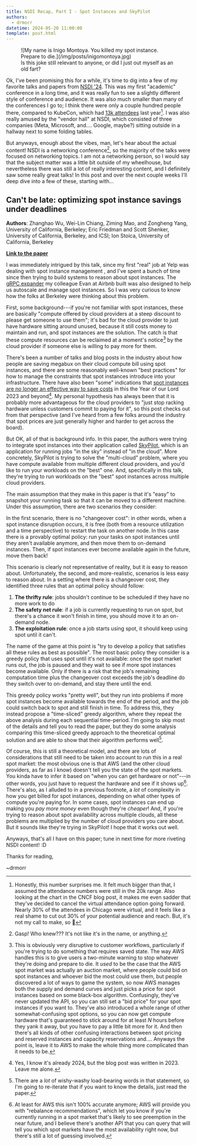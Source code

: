 ```yaml
---
title: NSDI Recap, Part I - Spot Instances and SkyPilot
authors:
  - drmorr
datetime: 2024-05-20 11:00:00
template: post.html
---
```


<figure markdown>
  ![My name is Inigo Montoya.  You killed my spot instance.  Prepare to die.](/img/posts/inigomontoya.jpg)
  <figcaption> Is this joke still relevant to anyone, or did I just out myself as an old fart?  </figcaption>
</figure>

Ok, I've been promising this for a while, it's time to dig into a few of my favorite talks and papers from [NSDI '24](https://www.usenix.org/conference/nsdi24).
This was my first "academic" conference in a long time, and it was really fun to see a slightly different style of
conference and audience.  It was also much smaller than many of the conferences I go to; I think there were only a
couple hundred people there, compared to KubeCon, which had [13k attendees](https://www.cncf.io/reports/kubecon-cloudnativecon-north-america-2023/)
last year[^1].  I was also really amused by the "vendor hall" at NSDI, which consisted of three companies (Meta,
Microsoft, and.... Google, maybe?) sitting outside in a hallway next to some folding tables.

But anyways, enough about the vibes, man, let's hear about the actual content!  NSDI is a networking conference[^2], so
the majority of the talks were focused on networking topics.  I am not a networking person, so I would say that the
subject matter was a little bit outside of my wheelhouse, but nevertheless there was still a lot of really interesting
content, and I definitely saw some really great talks!  In this post and over the next couple weeks I'll deep dive into
a few of these, starting with...

## Can't be late: optimizing spot instance savings under deadlines

**Authors**: Zhanghao Wu, Wei-Lin Chiang, Ziming Mao, and Zongheng Yang, University of California, Berkeley; Eric
Friedman and Scott Shenker, University of California, Berkeley, and ICSI; Ion Stoica, University of California,
Berkeley

[**Link to the paper**](https://www.usenix.org/system/files/nsdi24-wu-zhanghao.pdf)

I was immediately intrigued by this talk, since my first "real" job at Yelp was dealing with spot instance management ,
and I've spent a bunch of time since then trying to build systems to reason about spot instances.  The [gRPC
expander](https://github.com/kubernetes/autoscaler/blob/master/cluster-autoscaler/proposals/expander-plugin-grpc.md) my
colleague Evan at Airbnb built was also designed to help us autoscale and manage spot instances.  So I was very curious
to know how the folks at Berkeley were thinking about this problem.

First, some background---if you're not familiar with spot instances, these are basically "compute offered by cloud
providers at a steep discount to please get someone to use them"; it's bad for the cloud provider to just have hardware
sitting around unused, because it still costs money to maintain and run, and spot instances are the solution.  The catch
is that these compute resources can be reclaimed at a moment's notice[^4] by the cloud provider if someone else is
willing to pay more for them.

There's been a number of talks and blog posts in the industry about how people are saving megabux on their cloud compute
bill using spot instances, and there are some reasonably well-known "best practices" for how to manage the constraints
that spot instances introduce into your infrastructure.  There have also been "some" indications that [spot instances
are no longer an effective way to save costs](https://pauley.me/post/2023/spot-price-trends/) in this the Year of our
Lord 2023 and beyond[^5].  My personal hypothesis has always been that it is probably more advantageous for the cloud
providers to "just stop racking hardware unless customers commit to paying for it", so this post checks out from that
perspective (and I've heard from a few folks around the industry that spot prices are just generally higher and harder
to get across the board).

But OK, all of that is background info.  In this paper, the authors were trying to integrate spot instances into their
application called [SkyPilot](https://skypilot.readthedocs.io/en/latest/docs/index.html), which is an application for
running jobs "in the sky" instead of "in the cloud".  More concretely, SkyPilot is trying to solve the "multi-cloud"
problem, where you have compute available from multiple different cloud providers, and you'd like to run your workloads
on the "best" one.  And, specifically in this talk, they're trying to run workloads on the "best" spot instances across
multiple cloud providers.

The main assumption that they make in this paper is that it's "easy" to snapshot your running task so that it can be
moved to a different machine.  Under this assumption, there are two scenarios they consider:

In the first scenario, there is no "changeover cost": in other words, when a spot instance disruption occurs, it is free
(both from a resource utilization and a time perspective) to restart the task on another node.  In this case  there is a
provably optimal policy: run your tasks on spot instances until they aren't available anymore, and then move them to
on-demand instances.  Then, if spot instances ever become available again in the future, move them back!

This scenario is clearly not representative of reality, but it _is_ easy to reason about.  Unfortunately, the second,
and more-realistic, scenarios is less easy to reason about.  In a setting where there is a changeover cost, they
identified three rules that an optimal policy should follow:

1. **The thrifty rule**: jobs shouldn't continue to be scheduled if they have no more work to do
2. **The safety net rule**: if a job is currently requesting to run on spot, but there's a chance it won't finish in time,
   you should move it to an on-demand node.
3. **The exploitation rule**: once a job starts using spot, it should keep using spot until it can't.

The name of the game at this point is "try to develop a policy that satisfies all these rules as best as possible".  The
most basic policy they consider is a greedy policy that uses spot until it's not available: once the spot market runs
out, the job is paused and they wait to see if more spot instances become available.  Only if there is a risk that the
job's remaining computation time plus the changeover cost exceeds the job's deadline do they switch over to on-demand,
and stay there until the end.

This greedy policy works "pretty well", but they run into problems if more spot instances become available towards the
end of the period, and the job could switch back to spot and still finish in time.  To address this, they instead
propose a "time-sliced" greedy algorithm, where they repeat the above analysis during each sequential time-period.
I'm going to skip most of the details and tell you to read the paper, but they do some analysis comparing this
time-sliced greedy approach to the theoretical optimal solution and are able to show that their algorithm performs
well[^6].

Of course, this is still a theoretical model, and there are lots of considerations that still need to be taken into
account to run this in a real spot market: the most obvious one is that AWS (and the other cloud providers, as far as I
know) doesn't tell you the state of the spot markets.  You kinda have to infer it based on "when you can get hardware or
not"---in other words, you just have to request the hardware and see if it shows up[^7].  There's also, as I alluded to
in a previous footnote, a _lot_ of complexity in how you get billed for spot instances, depending on what other types of
compute you're paying for.  In some cases, spot instances can end up making you _pay more money_ even though they're
_cheaper_!  And, if you're trying to reason about spot availability across multiple clouds, all these problems are
multiplied by the number of cloud providers you care about.  But it sounds like they're trying in SkyPilot!  I hope that
it works out well.

Anyways, that's all I have on this paper; tune in next time for more riveting NSDI content! :D

Thanks for reading,

~drmorr


[^1]: Honestly, this number surprises me.  It felt much bigger than that, I assumed the attendance numbers were still in
    the 20k range.  Also looking at the chart in the CNCF blog post, it makes me even sadder that they've decided to
    cancel the virtual attendance option going forward.  Nearly 30% of the attendees in Chicago were virtual, and it
    feels like a real shame to cut out 30% of your potential audience and reach.  But, it's not my call to make, so 🤷

[^2]: Gasp!  Who knew???  It's not like it's in the name, or anything.

[^3]: You can go see baby drmorr [talk about this at re:Invent](https://www.youtube.com/watch?v=9hVYUr1RmHU&t=1s) if you
    want!

[^4]: This is obviously very disruptive to customer workflows, particularly if you're trying to do something that
    requires saved state.  The way AWS handles this is to give users a two-minute warning to stop whatever they're doing
    and prepare to die.  It _used_ to be the case that the AWS spot market was actually an auction market, where people
    could bid on spot instances and whoever bid the most could use them, but people discovered a lot of ways to game the
    system, so now AWS manages both the supply and demand curves and just picks a price for spot instances based on some
    black-box algorithm.  Confusingly, they've never updated the API, so you can still set a "bid price" for your spot
    instances if you want to.  They've also introduced a whole range of other somewhat-confusing spot options, so you
    can now get compute hardware that's guaranteed to stick around for at least _N_ hours before they yank it away, but
    you have to pay a little bit more for it.  And then there's all kinds of other confusing interactions between spot
    pricing and reserved instances and capacity reservations and.... Anyways the point is, leave it to AWS to make the
    whole thing more complicated than it needs to be.

[^5]: Yes, I know it's already 2024, but the blog post was written in 2023.  Leave me alone.

[^6]: There are a _lot_ of wishy-washy load-bearing words in that statement, so I'm going to re-iterate that if you want
    to know the details, just read the paper.

[^7]: At least for AWS this isn't 100% accurate anymore; AWS will provide you with "rebalance recommendations", which
    let you know if you're currently running in a spot market that's likely to see preemption in the near future, and I
    believe there's another API that you can query that will tell you which spot markets have the most availability
    right now, but there's still a lot of guessing involved.
